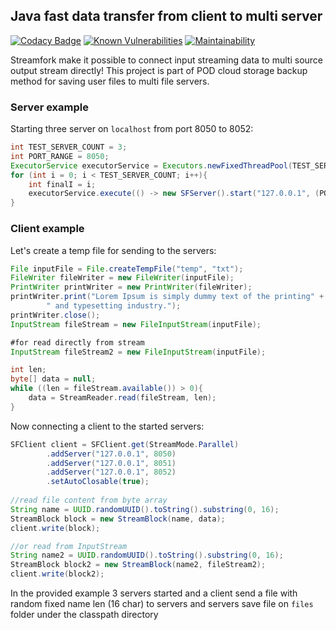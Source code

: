 ## Java fast data transfer from client to multi server

[![Codacy Badge](https://api.codacy.com/project/badge/Grade/5f1f8d2a036c405d8dc713bc656561cb)](https://www.codacy.com/manual/makbn/fdt_streamfork?utm_source=github.com&amp;utm_medium=referral&amp;utm_content=makbn/fdt_streamfork&amp;utm_campaign=Badge_Grade)
[![Known Vulnerabilities](https://snyk.io//test/github/makbn/fdt_streamfork/badge.svg?targetFile=streamfork/pom.xml)](https://snyk.io//test/github/makbn/fdt_streamfork?targetFile=streamfork/pom.xml)
[![Maintainability](https://api.codeclimate.com/v1/badges/8e059fd3fc3c2d3fb963/maintainability)](https://codeclimate.com/github/makbn/fdt_streamfork/maintainability)

Streamfork make it possible to connect input streaming data to multi source output stream directly! This project is part of POD cloud storage backup method for saving user files to multi file servers.

### Server example

Starting three server on `localhost` from port 8050 to 8052:
```java
int TEST_SERVER_COUNT = 3;
int PORT_RANGE = 8050;
ExecutorService executorService = Executors.newFixedThreadPool(TEST_SERVER_COUNT);
for (int i = 0; i < TEST_SERVER_COUNT; i++){
    int finalI = i;
    executorService.execute(() -> new SFServer().start("127.0.0.1", (PORT_RANGE + finalI), 100));
}
```

### Client example

Let's create a temp file for sending to the servers:

```java
File inputFile = File.createTempFile("temp", "txt");
FileWriter fileWriter = new FileWriter(inputFile);
PrintWriter printWriter = new PrintWriter(fileWriter);
printWriter.print("Lorem Ipsum is simply dummy text of the printing" +
        " and typesetting industry.");
printWriter.close();
InputStream fileStream = new FileInputStream(inputFile);

#for read directly from stream
InputStream fileStream2 = new FileInputStream(inputFile);

int len;
byte[] data = null;
while ((len = fileStream.available()) > 0){
    data = StreamReader.read(fileStream, len);
}

```
Now connecting a client to the started servers:

```java
SFClient client = SFClient.get(StreamMode.Parallel)
        .addServer("127.0.0.1", 8050)
        .addServer("127.0.0.1", 8051)
        .addServer("127.0.0.1", 8052)
        .setAutoClosable(true);
        
//read file content from byte array
String name = UUID.randomUUID().toString().substring(0, 16);
StreamBlock block = new StreamBlock(name, data);
client.write(block);

//or read from InputStream
String name2 = UUID.randomUUID().toString().substring(0, 16);
StreamBlock block2 = new StreamBlock(name2, fileStream2);
client.write(block2);
```

In the provided example 3 servers started and a client send a file with random fixed name len (16 char) to servers and servers save file on `files` folder under the classpath directory

